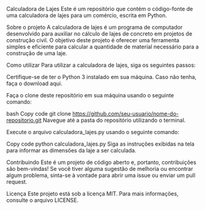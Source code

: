 Calculadora de Lajes
Este é um repositório que contém o código-fonte de uma calculadora de lajes para um comércio, escrita em Python.

Sobre o projeto
A calculadora de lajes é um programa de computador desenvolvido para auxiliar no cálculo de lajes de concreto em projetos de construção civil. O objetivo deste projeto é oferecer uma ferramenta simples e eficiente para calcular a quantidade de material necessário para a construção de uma laje.

Como utilizar
Para utilizar a calculadora de lajes, siga os seguintes passos:

Certifique-se de ter o Python 3 instalado em sua máquina. Caso não tenha, faça o download aqui.

Faça o clone deste repositório em sua máquina usando o seguinte comando:

bash
Copy code
git clone https://github.com/seu-usuario/nome-do-repositorio.git
Navegue até a pasta do repositório utilizando o terminal.

Execute o arquivo calculadora_lajes.py usando o seguinte comando:

Copy code
python calculadora_lajes.py
Siga as instruções exibidas na tela para informar as dimensões da laje a ser calculada.

Contribuindo
Este é um projeto de código aberto e, portanto, contribuições são bem-vindas! Se você tiver alguma sugestão de melhoria ou encontrar algum problema, sinta-se à vontade para abrir uma issue ou enviar um pull request.

Licença
Este projeto está sob a licença MIT. Para mais informações, consulte o arquivo LICENSE.
